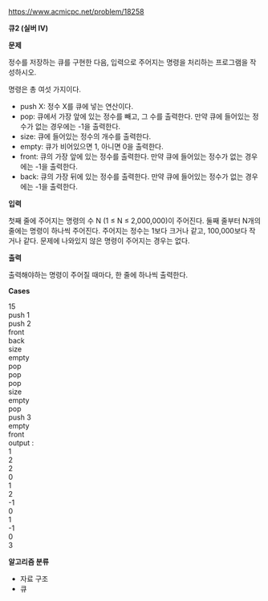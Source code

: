 https://www.acmicpc.net/problem/18258

**큐2 (실버 IV)**

**문제**

정수를 저장하는 큐를 구현한 다음, 입력으로 주어지는 명령을 처리하는 프로그램을 작성하시오.

명령은 총 여섯 가지이다.

- push X: 정수 X를 큐에 넣는 연산이다.
- pop: 큐에서 가장 앞에 있는 정수를 빼고, 그 수를 출력한다. 만약 큐에 들어있는 정수가 없는 경우에는 -1을 출력한다.
- size: 큐에 들어있는 정수의 개수를 출력한다.
- empty: 큐가 비어있으면 1, 아니면 0을 출력한다.
- front: 큐의 가장 앞에 있는 정수를 출력한다. 만약 큐에 들어있는 정수가 없는 경우에는 -1을 출력한다.
- back: 큐의 가장 뒤에 있는 정수를 출력한다. 만약 큐에 들어있는 정수가 없는 경우에는 -1을 출력한다.

**입력**

첫째 줄에 주어지는 명령의 수 N (1 ≤ N ≤ 2,000,000)이 주어진다. 둘째 줄부터 N개의 줄에는 명령이 하나씩 주어진다. 주어지는 정수는 1보다 크거나 같고, 100,000보다 작거나 같다. 문제에 나와있지 않은 명령이 주어지는 경우는 없다.

**출력**

출력해야하는 명령이 주어질 때마다, 한 줄에 하나씩 출력한다.

**Cases**

15<br>
push 1<br>
push 2<br>
front<br>
back<br>
size<br>
empty<br>
pop<br>
pop<br>
pop<br>
size<br>
empty<br>
pop<br>
push 3<br>
empty<br>
front<br>
output :<br>
1<br>
2<br>
2<br>
0<br>
1<br>
2<br>
-1<br>
0<br>
1<br>
-1<br>
0<br>
3

**알고리즘 분류**

- 자료 구조
- 큐